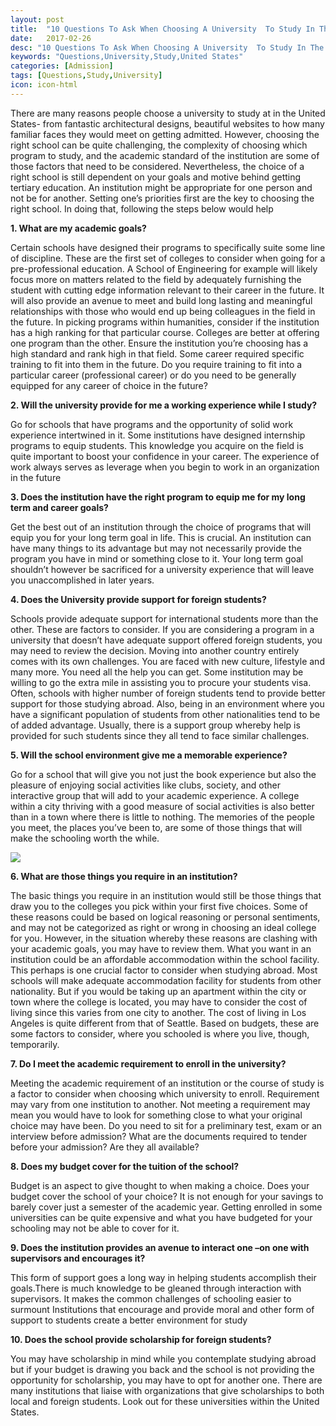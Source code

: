 ```yaml
---
layout: post
title:  "10 Questions To Ask When Choosing A University  To Study In The United States"
date:   2017-02-26
desc: "10 Questions To Ask When Choosing A University  To Study In The United States"
keywords: "Questions,University,Study,United States"
categories: [Admission]
tags: [Questions,Study,University]
icon: icon-html
---
```


There are many reasons people choose a university to study at in the United States- from fantastic architectural designs, beautiful websites to how many familiar faces they would meet on getting admitted. However, choosing the right school can be quite challenging, the complexity of  choosing which  program to study, and  the academic standard of the institution are some of those factors that need to be considered. Nevertheless, the choice of a right school is still dependent on your goals and motive behind getting tertiary  education. 
An institution might be appropriate for one person and not be for another.  Setting one’s priorities first are the key to choosing the right school. In doing that, following the steps below would help

**1. What are my academic goals?**

Certain schools have designed their programs to specifically suite some line of discipline. These are the first set of colleges to consider when going for a pre-professional education. 
A School of Engineering for example will likely focus more on matters related to the field by adequately furnishing the student with cutting edge information relevant to their career in the future. It will also provide an avenue to meet and build long lasting and meaningful relationships with those who would end up being colleagues in the field in the future.
In picking programs within humanities, consider if the institution has a high ranking for that particular course.  Colleges are better at offering one program than the other. Ensure the institution you’re choosing has a high standard and rank high in that field.
Some career required specific training to fit into them in the future. Do you require training to fit into a particular career (professional career) or do you need to be generally equipped for any career of choice in the future?

**2. Will the university provide for me a working experience while I study?**

Go for schools  that have programs and the opportunity of solid work experience intertwined in it. 
Some institutions have designed internship programs to equip students. This knowledge you acquire on the field is quite important to boost your confidence in your career. The experience of work always serves as leverage when you begin to work in an organization in the future

**3. Does the institution have the right program to equip me for my long term and career goals?**

Get the best out of an institution through the choice of programs that will equip you for your long term goal in life. This is crucial. An institution can have many things to its advantage but may not necessarily provide the program you have in mind or something close to it. Your long term goal shouldn’t however be sacrificed for a university experience that will leave you unaccomplished in later years. 

**4. Does the University provide support for foreign students?**

Schools provide adequate support for international students more than the other. These are factors to consider. If you are considering a program in a university that doesn’t have adequate support offered foreign students, you may need to review the decision. 
Moving into another country entirely comes with its own challenges.  You are faced with new culture, lifestyle and many more. You need all the help you can get. Some institution may be willing to go the extra mile in assisting you to procure your students visa. Often, schools with higher number of foreign students tend to provide better support for those studying abroad. Also, being in an environment where you have a significant population of students from other nationalities tend to be of added advantage. Usually, there is a support group whereby help is provided for such students since they all tend to face similar challenges.

**5. Will the school environment give me a memorable experience?**

Go for a school that will give you not just the book experience but also the pleasure of  enjoying social activities like  clubs, society, and other interactive group that will add to your academic experience.
A college within a city thriving with a good measure of social activities is also better than in a town where there is little to nothing. The memories of the people you meet, the places you’ve been to, are some of those things that will make the schooling worth the while.

<img src="{{ site.img_path }}/post/things-to-consider.jpg">


**6. What are those things you require in an institution?**

The basic things you require in an institution would still be those things that draw you to the colleges you pick within your first five choices. Some of these reasons could be based on logical reasoning or personal sentiments, and may not be categorized as right or wrong in choosing an ideal college for you. However, in the situation whereby these reasons are clashing with your academic goals, you may have to review them.
What you want in an institution could be an affordable accommodation within the school facility. This perhaps is one crucial factor to consider when studying abroad. Most schools will make adequate accommodation facility for students from other nationality. But if you would be taking up an apartment within the city or town where the college is located, you may have to consider the cost of living since this varies from one city to another. The cost of living in Los Angeles is quite different from that of Seattle. Based on budgets, these are some factors to consider, where you schooled is where you live, though, temporarily.

**7. Do I meet the academic requirement to enroll in the university?**

Meeting the academic requirement of an institution or the course of study is a factor to consider when choosing which university to enroll. Requirement may vary from one institution to another. Not meeting a requirement may mean you would have to look for something close to what your original choice may have been.
Do you need to sit for a preliminary test, exam or an interview before admission? What are the documents required to tender before your admission? Are they all available?

**8. Does my budget cover for the tuition of the school?**

Budget is an aspect to give thought to when making a choice. Does your budget cover the school of your choice?  It is not enough for your savings to barely cover just a semester of the academic year. Getting enrolled in some universities can be quite expensive and what you have budgeted for your schooling may not be able to cover for it.

**9. Does the institution provides an avenue to interact one –on one with supervisors and encourages it?**

This form of support goes a long way in helping students accomplish their goals.There is much knowledge to be gleaned through interaction with supervisors. It makes the common challenges of schooling easier to surmount
Institutions that encourage and provide moral and other form of support to students create a better environment for study

**10. Does the school provide scholarship for foreign students?**

You may have scholarship in mind while you contemplate studying abroad but if your budget is drawing you back and the school is not providing the opportunity for scholarship, you may have to opt for another one. 
There are many institutions that liaise with organizations that give scholarships to both local and foreign students. Look out for these universities within the United States. 
